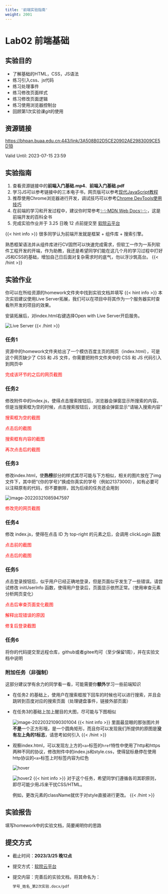 ```yaml
---
title: '前端实验指南'
weight: 2001
---
```


# Lab02 前端基础

## 实验目的

- 了解基础的HTML，CSS，JS语法
- 练习引入css、js代码
- 练习处理事件
- 练习修改页面样式
- 练习修改页面逻辑
- 练习使用浏览器控制台
- 回顾第1次实验课git的使用

## 资源链接

https://bhpan.buaa.edu.cn:443/link/3A508B02D5CE20902AE2983009CE5D1B

Valid Until: 2023-07-15 23:59

## 实验指南

1. 查看资源链接中的**前端入门基础.mp4**、**前端入门基础.pdf**
2. 学习JS可以参考链接中的三本电子书，网页版可以参考<a href="https://zh.javascript.info/" target="_blank">现代JavaScript教程</a>
3. 推荐使用Chrome浏览器进行开发，调试技巧可以参考<a href="https://www.frontendwingman.com/Chrome/" target="_blank">Chrome DevTools使用技巧</a>
4. 在前端的学习和开发过程中，建议你时常参考<a href="https://developer.mozilla.org/zh-CN/" target="_blank">✨✨MDN Web Docs✨✨</a>，这是前端开发的百科全书
5. 完成实验作业并于 3.25 日晚 12 点前提交至 <a href="https://scs.buaa.edu.cn/" target="_blank">软院云平台</a>

{{< hint info >}}
很多同学认为前端开发就是框架 + 组件库 + 搜索引擎。

熟悉框架语法并从组件库进行CV固然可以快速完成需求，但软工一作为一系列软件工程开发的开端，作为助教，我还是希望同学们能在这几个月的学习过程中打好JS和CSS的基础，增加自己日后面对复杂需求时的底气，勿以浮沙筑高台。
{{< /hint >}}

## 实验作业

你可以在所给资源的homework文件夹中找到实验文档并填写
{{< hint info >}}
本次实验建议使用Live Server拓展，我们可以在项目中将其作为一个服务器实时查看所开发的项目的效果。

安装拓展后，对index.html右键选择Open with Live Server开启服务。

![Live Server](/SE-Labs/images/lab2/LiveServer.png)
{{< /hint >}}

### 任务1

资源中的homework文件夹给出了一个模仿百度主页的网页（index.html），可是这个网页缺少了 CSS 和 JS 文件，你需要把附件文件夹中的 CSS 和 JS 代码引入到网页中

<span style="color: red">完成该环节的之后的网页截图</span>

### 任务2

修改附件中的index.js，使得点击搜索按钮后，浏览器会弹窗显示所搜索的内容。但是当搜索框为空的时候，点击搜索按钮后，浏览器会弹窗显示“请输入搜索内容”

<span style="color: red">搜索框为空的截图</span>

<span style="color: red">点击后的截图</span>

<span style="color: red">搜索框有内容的截图</span>

<span style="color: red">再次点击后的截图</span>

### 任务3

修改index.html，使**热榜**部分的样式其尽可能与下方相似，相关的图片放在了img文件下，其中把“《你的学号》”换成你真实的学号（例如21373000），如有必要可以注释原有的代码，但不要删除，因为后续的任务还会用到

![image-20220321085947597](/SE-Labs/images/lab2/image-20220321085947597.png)

<span style="color: red">修改完的网页截图</span>

### 任务4

修改 index.js，使得在点击 ID 为 top-right 的元素之后，会调用 clickLogin 函数

<span style="color: red">点击前的截图</span>

<span style="color: red">点击后的截图</span>

### 任务5

点击登录按钮后，似乎用户已经正确地登录，但是页面似乎发生了一些错误。请尝试修改 initUserInfo 函数，使得用户登录后，页面显示依然正常。（使用审查元素分析网页变化）

<span style="color: red">点击后审查页面变化截图</span>

<span style="color: red">解释出现错误的原因</span>

<span style="color: red">修复后登录截图</span>

### 任务6

将你的代码提交至远程仓库，github或者gitee均可（至少保留1周），并在实验文档中说明

### 附加任务（非强制）

这部分建议学有余力的同学看一看，可能需要你**额外**学习一些前端知识

- 在任务2 的基础上，使用户在搜索框按下回车的时候也可以进行搜索，并且会跳转到百度对应的搜索页面（处理键盘事件，链接外部页面）

- 在任务3的基础上加上醒目的大图，尽可能与下图相似

  ![image-20220321090301004](/SE-Labs/images/lab2/image-20220321090301004.png)
  {{< hint info >}}
  里面最显眼的那张图片并**不是**一个正方形哦，是一个圆角矩形，而且你可以发现我们所提供的原图是**没有左上角的1标志**，请思考如何引入
  {{< /hint >}}

- 观察index.html，可以发现左上方的`<a>`标签的`href`特性中使用了http和https两种不同的协议，修改附件中的index.js和style.css，使得鼠标悬停在使用http协议的`<a>`标签上时标签内容为红色

  ![hover](/SE-Labs/images/lab2/hover.png)

  ![hover2](/SE-Labs/images/lab2/hover2.png)
  {{< hint info >}}
  对于这个任务，希望同学们遵循各司其职原则，即尽可能少用JS来干扰CSS/HTML。

  例如，更改元素的className就优于对style直接进行更改。
  {{< /hint >}}

## 实验报告

填写homework中的实验文档，简要阐明你的思路

## 提交方式

- 截止时间：**2023/3/25 晚12点**

- 提交方式：[软院云平台](https://scs.buaa.edu.cn/)

- 提交内容：完善后的实验文档，将其命名为：

  ```txt
  学号_姓名_第2次实验.docx/pdf
  ```
